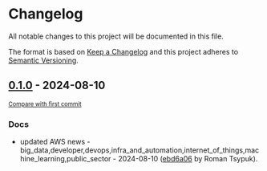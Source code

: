 # Changelog

All notable changes to this project will be documented in this file.

The format is based on [Keep a Changelog](http://keepachangelog.com/en/1.0.0/)
and this project adheres to [Semantic Versioning](http://semver.org/spec/v2.0.0.html).

<!-- insertion marker -->
## [0.1.0](https://github.com/tsypuk/aws-news/releases/tag/ver-2024-08-100.1.0) - 2024-08-10

<small>[Compare with first commit](https://github.com/tsypuk/aws-news/compare/e8a644fcdc43e991b0e456c5e5cbfe58871ba267...ver-2024-08-10)</small>

### Docs

- updated AWS news - big_data,developer,devops,infra_and_automation,internet_of_things,machine_learning,public_sector - 2024-08-10 ([ebd6a06](https://github.com/tsypuk/aws-news/commit/ebd6a06b1ee2432d4a74dab6fe23cc46293619a9) by Roman Tsypuk).


